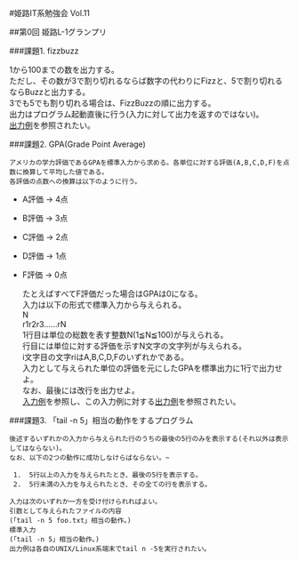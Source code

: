 #姫路IT系勉強会 Vol.11

##第0回 姫路L-1グランプリ



###課題1. fizzbuzz

1から100までの数を出力する。  
ただし、その数が3で割り切れるならば数字の代わりにFizzと、5で割り切れるならBuzzと出力する。  
3でも5でも割り切れる場合は、FizzBuzzの順に出力する。  
出力はプログラム起動直後に行う(入力に対して出力を返すのではない)。  
[出力例](https://github.com/ikatake/himejiL-1GP/blob/master/sample/fizzbuzz/out.txt)を参照されたい。

###課題2. GPA(Grade Point Average)

    アメリカの学力評価であるGPAを標準入力から求める。各単位に対する評価(A,B,C,D,F)を点数に換算して平均した値である。  
    各評価の点数への換算は以下のように行う。
    
  * A評価 -> 4点
  * B評価 -> 3点
  * C評価 -> 2点
  * D評価 -> 1点
  * F評価 -> 0点

    たとえばすべてF評価だった場合はGPAは0になる。  
    入力は以下の形式で標準入力から与えられる。  
    N  
    r1r2r3......rN  
    1行目は単位の総数を表す整数N(1≦N≦100)が与えられる。  
    行目には単位に対する評価を示すN文字の文字列が与えられる。  
    i文字目の文字riはA,B,C,D,Fのいずれかである。  
    入力として与えられた単位の評価を元にしたGPAを標準出力に1行で出力せよ。  
    なお、最後には改行を出力せよ。  
    [入力例](https://github.com/ikatake/himejiL-1GP/blob/master/sample/gpa/in.txt)を参照し、この入力例に対する[出力例](https://github.com/ikatake/himejiL-1GP/blob/master/sample/gpa/out.txt)を参照されたい。

###課題3. 「tail -n 5」相当の動作をするプログラム

    後述するいずれかの入力から与えられた行のうちの最後の5行のみを表示する(それ以外は表示してはならない)。  
    なお、以下の2つの動作に成功しなけらばならない。~

     1.  5行以上の入力を与えられたとき、最後の5行を表示する。
     2.  5行未満の入力を与えられたとき、その全ての行を表示する。
	
    入力は次のいずれか一方を受け付けられればよい。  
    引数として与えられたファイルの内容
    (「tail -n 5 foo.txt」相当の動作。)
    標準入力
    (「tail -n 5」相当の動作。) 
    出力例は各自のUNIX/Linux系端末でtail n -5を実行されたい。
